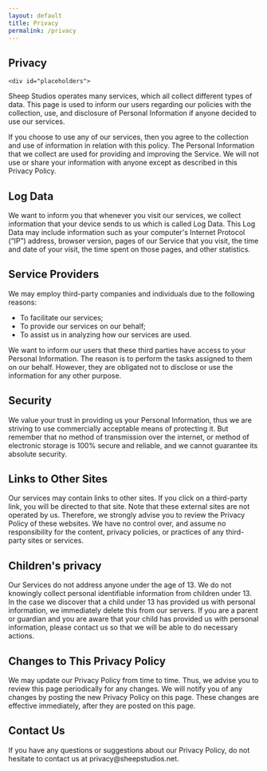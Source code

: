 ```yaml
---
layout: default
title: Privacy
permalink: /privacy
---
```


<!-- header title -->
<section class="page-title header-padding" style="background-image:url(assets/pages/news/banner.jpg);background-size:cover"><div class="container">
	<div class="row">
		<div class="col-lg-6">
			<h2 class="text-capitalize mb-2 text-lg text-white">Privacy</h2>
			</div>
		</div>
	</div>
</section>


<section class="pt200 section portfolio-2">
	<div class="container">
		<div class="row">
			<div class="col-lg-10">
			
	<div id="placeholders">
<p>Sheep Studios operates many services, which all collect different types of data. This page is used to inform our users regarding our policies with the collection, use, and disclosure of Personal Information if anyone decided to use our services.</p>

<p>If you choose to use any of our services, then you agree to the collection and use of information in relation with this policy. The Personal Information that we collect are used for providing and improving the Service. We will not use or share your information with anyone except as described in this Privacy Policy.</p>



<h2>Log Data</h2>
<p>We want to inform you that whenever you visit our services, we collect information that your device sends to us which is called Log Data. This Log Data may include information such as your computer's Internet Protocol (“IP”) address, browser version, pages of our Service that you visit, the time and date of your visit, the time spent on those pages, and other statistics.</p>



<h2>Service Providers</h2>
<p>We may employ third-party companies and individuals due to the following reasons:</p>
<ul>
<li>To facilitate our services;</li>
<li>To provide our services on our behalf;</li>

<li>To assist us in analyzing how our services are used.</li>
</ul>
<p>We want to inform our users that these third parties have access to your Personal Information. The reason is to perform the tasks assigned to them on our behalf. However, they are obligated not to disclose or use the information for any other purpose.</p>
<h2>Security</h2>
<p>We value your trust in providing us your Personal Information, thus we are striving to use commercially acceptable means of protecting it. But remember that no method of transmission over the internet, or method of electronic storage is 100% secure and reliable, and we cannot guarantee its absolute security.</p>
<h2>Links to Other Sites</h2>
<p>Our services may contain links to other sites. If you click on a third-party link, you will be directed to that site. Note that these external sites are not operated by us. Therefore, we strongly advise you to review the Privacy Policy of these websites. We have no control over, and assume no responsibility for the content, privacy policies, or practices of any third-party sites or services.</p>
<h2>Children's privacy
</h2>
<p>Our Services do not address anyone under the age of 13. We do not knowingly collect personal identifiable information from children under 13. In the case we discover that a child under 13 has provided us with personal information, we immediately delete this from our servers. If you are a parent or guardian and you are aware that your child has provided us with personal information, please contact us so that we will be able to do necessary actions.</p>
<h2>Changes to This Privacy Policy</h2>
<p>We may update our Privacy Policy from time to time. Thus, we advise you to review this page periodically for any changes. We will notify you of any changes by posting the new Privacy Policy on this page. These changes are effective immediately, after they are posted on this page.</p>
<h2>Contact Us</h2>
<p>If you have any questions or suggestions about our Privacy Policy, do not hesitate to contact us at privacy@sheepstudios.net.</p>
</div>
			</div>
		</div>
	</div>
</section>